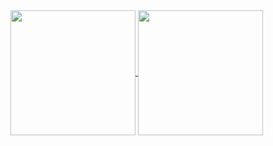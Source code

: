 <a href="https://github.com/anuraghazra/github-readme-stats">
  <img height=200 align="center" src="https://github-readme-stats.vercel.app/api?username=lasuillard&show_icons=true" />
</a>
<a href="https://github.com/anuraghazra/github-readme-stats">
  <img height=200 align="center" src="https://github-readme-stats.vercel.app/api/top-langs/?username=lasuillard&layout=donut&exclude_repo=take-a-look,accompany,all-the-movies,segfault,raindrop-client&hide=markdown,makefile" />
</a>
